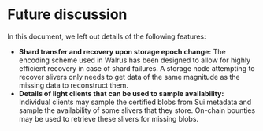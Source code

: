 # Future discussion

In this document, we left out details of the following features:

- **Shard transfer and recovery upon storage epoch change:** The encoding scheme used in Walrus has
  been designed to allow for highly efficient recovery in case of shard failures. A storage node
  attempting to recover slivers only needs to get data of the same magnitude as the missing data to
  reconstruct them.
- **Details of light clients that can be used to sample availability:** Individual clients may
  sample the certified blobs from Sui metadata and sample the availability of some slivers that
  they store. On-chain bounties may be used to retrieve these slivers for missing blobs.
